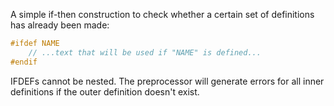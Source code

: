 A simple if-then construction to check whether a certain set of definitions has already been made:

```cpp
#ifdef NAME
	// ...text that will be used if "NAME" is defined...
#endif
```

IFDEFs cannot be nested. The preprocessor will generate errors for all inner definitions if the outer definition doesn't exist.